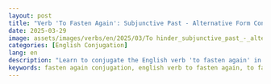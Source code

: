 ```yaml
---
layout: post 
title: "Verb 'To Fasten Again': Subjunctive Past - Alternative Form Conjugation Guide for Beginners"
date: 2025-03-29
image: assets/images/verbs/en/2025/03/To hinder_subjunctive_past_-_alternative_form.webp
categories: [English Conjugation]
lang: en
description: "Learn to conjugate the English verb 'to fasten again' in the subjunctive past. Progress in English with our simple and practical guide."
keywords: fasten again conjugation, english verb to fasten again, to fasten again subjunctive past, english conjugation, learn english
---
```

